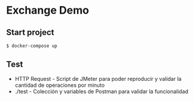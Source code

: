 # Exchange Demo

## Start project

```bash
$ docker-compose up
```

## Test

- HTTP Request - Script de JMeter para poder reproducir y validar la cantidad de operaciones por minuto
- ./test - Colección y variables de Postman para validar la funcionalidad